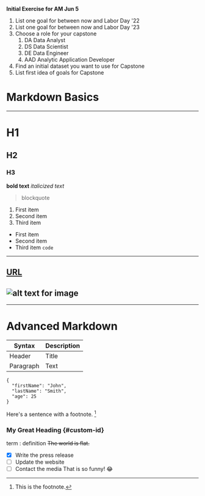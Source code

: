 **Initial Exercise for AM Jun 5**
1. List one goal for between now and Labor Day '22
1. List one goal for between now and Labor Day '23
1. Choose a role for your capstone
   1. DA Data Analyst
   1. DS Data Scientist
   1. DE Data Engineer
   1. AAD Analytic Application Developer
1. Find an initial dataset you want to use for Capstone
1. List first idea of goals for Capstone



# Markdown Basics
---
# H1
## H2
### H3
**bold text**
*italicized text*
> blockquote
1. First item
2. Second item
3. Third item
- First item
- Second item
- Third item
`code`
---
[URL](https://www.example.com)
---
![alt text for image](image.jpg)
---
---
 

# Advanced  Markdown
| Syntax | Description |
| ----------- | ----------- |
| Header | Title |
| Paragraph | Text |
```
{
  "firstName": "John",
  "lastName": "Smith",
  "age": 25
}
```
Here's a sentence with a footnote. [^1]

[^1]: This is the footnote.
### My Great Heading {#custom-id}
term
: definition
~~The world is flat.~~
- [x] Write the press release
- [ ] Update the website
- [ ] Contact the media
That is so funny! :joy:
